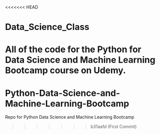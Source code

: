 <<<<<<< HEAD
# Data_Science_Class
All of the code for the Python for Data Science and Machine Learning Bootcamp course on Udemy.
=======
# Python-Data-Science-and-Machine-Learning-Bootcamp
Repo for Python Data Science and Machine Learning Bootcamp
>>>>>>> b31aafd (First Commit)
